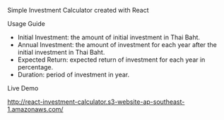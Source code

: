 Simple Investment Calculator created with React

Usage Guide
- Initial Investment: the amount of initial investment in Thai Baht.
- Annual Investment: the amount of investment for each year after the initial investment in Thai Baht.
- Expected Return: expected return of investment for each year in percentage.
- Duration: period of investment in year.

Live Demo

http://react-investment-calculator.s3-website-ap-southeast-1.amazonaws.com/